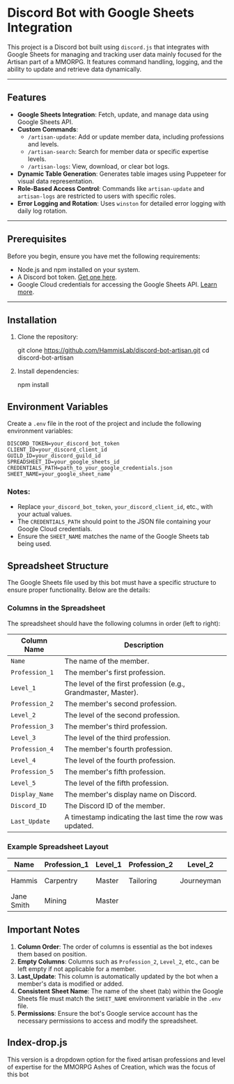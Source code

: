 # Discord Bot with Google Sheets Integration

This project is a Discord bot built using `discord.js` that integrates with Google Sheets for managing and tracking user data mainly focused for the Artisan part of a MMORPG. It features command handling, logging, and the ability to update and retrieve data dynamically.

---

## Features

- **Google Sheets Integration**: Fetch, update, and manage data using Google Sheets API.
- **Custom Commands**:
  - `/artisan-update`: Add or update member data, including professions and levels.
  - `/artisan-search`: Search for member data or specific expertise levels.
  - `/artisan-logs`: View, download, or clear bot logs.
- **Dynamic Table Generation**: Generates table images using Puppeteer for visual data representation.
- **Role-Based Access Control**: Commands like `artisan-update` and `artisan-logs` are restricted to users with specific roles.
- **Error Logging and Rotation**: Uses `winston` for detailed error logging with daily log rotation.

---

## Prerequisites

Before you begin, ensure you have met the following requirements:

- Node.js and npm installed on your system.
- A Discord bot token. [Get one here](https://discord.com/developers/applications).
- Google Cloud credentials for accessing the Google Sheets API. [Learn more](https://console.cloud.google.com/).

---

## Installation

1. Clone the repository:

   git clone https://github.com/HammisLab/discord-bot-artisan.git
   cd discord-bot-artisan

2. Install dependencies:

   npm install

## Environment Variables

Create a `.env` file in the root of the project and include the following environment variables:
```plaintext
DISCORD_TOKEN=your_discord_bot_token
CLIENT_ID=your_discord_client_id 
GUILD_ID=your_discord_guild_id 
SPREADSHEET_ID=your_google_sheets_id 
CREDENTIALS_PATH=path_to_your_google_credentials.json 
SHEET_NAME=your_google_sheet_name`
```
### Notes:
- Replace `your_discord_bot_token`, `your_discord_client_id`, etc., with your actual values.
- The `CREDENTIALS_PATH` should point to the JSON file containing your Google Cloud credentials.
- Ensure the `SHEET_NAME` matches the name of the Google Sheets tab being used.

## Spreadsheet Structure

The Google Sheets file used by this bot must have a specific structure to ensure proper functionality. Below are the details:

### Columns in the Spreadsheet

The spreadsheet should have the following columns in order (left to right):

| Column Name       | Description                                                   |
|-------------------|---------------------------------------------------------------|
| `Name`            | The name of the member.                                       |
| `Profession_1`    | The member's first profession.                                |
| `Level_1`         | The level of the first profession (e.g., Grandmaster, Master).|
| `Profession_2`    | The member's second profession.                               |
| `Level_2`         | The level of the second profession.                           |
| `Profession_3`    | The member's third profession.                                |
| `Level_3`         | The level of the third profession.                            |
| `Profession_4`    | The member's fourth profession.                               |
| `Level_4`         | The level of the fourth profession.                           |
| `Profession_5`    | The member's fifth profession.                                |
| `Level_5`         | The level of the fifth profession.                            |
| `Display_Name`    | The member's display name on Discord.                         |
| `Discord_ID`      | The Discord ID of the member.                                 |
| `Last_Update`     | A timestamp indicating the last time the row was updated.     |

### Example Spreadsheet Layout

| Name       | Profession_1 | Level_1  | Profession_2 | Level_2     | Profession_3 | Level_3     | Profession_4 | Level_4 | Profession_5 | Level_5 | Display_Name | Discord_ID       | Last_Update        |
|------------|--------------|----------|--------------|-------------|--------------|-------------|--------------|---------|--------------|---------|--------------|------------------|--------------------|
| Hammis     | Carpentry    | Master   | Tailoring    | Journeyman  | Alchemist    | Apprentice  |              |         |              |         | Hammis234    | 1234567890123456 | 2025-01-22 10:00:00|
| Jane Smith | Mining       | Master   |              |             |              |             |              |         |              |         | Jane#5678    | 2345678901234567 | 2025-01-22 10:30:00|

## Important Notes

1. **Column Order**: The order of columns is essential as the bot indexes them based on position.
2. **Empty Columns**: Columns such as `Profession_2`, `Level_2`, etc., can be left empty if not applicable for a member.
3. **Last_Update**: This column is automatically updated by the bot when a member's data is modified or added.
4. **Consistent Sheet Name**: The name of the sheet (tab) within the Google Sheets file must match the `SHEET_NAME` environment variable in the `.env` file.
5. **Permissions**: Ensure the bot's Google service account has the necessary permissions to access and modify the spreadsheet.

## Index-drop.js

This version is a dropdown option for the fixed artisan professions and level of expertise for the MMORPG Ashes of Creation, which was the focus of this bot
